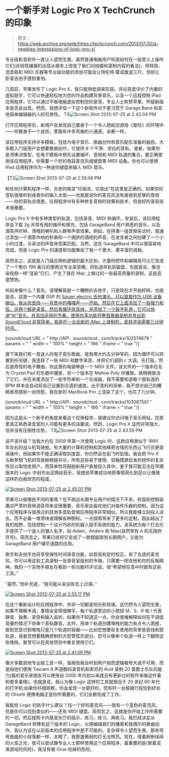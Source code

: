 # 一个新手对 Logic Pro X TechCrunch 的印象

> 原文：<https://web.archive.org/web/https://techcrunch.com/2013/07/30/a-newbies-impressions-of-logic-pro-x/>

专业级影音软件一直让人望而生畏。虽然普通电脑用户知道如何在一般意义上操作它们(非线性编辑的出现从根本上改变了我们对拍摄和录制内容的看法)，但特效、混音板和 MIDI 乐器等专业级功能的添加可能会让特伦特·雷诺垂涎三尺，但却让卧室吉他手感到害怕。

几周前，苹果发布了 Logic Pro X，我只能用低调来形容。评论高度评价了内置的虚拟鼓手，它可以快速轻松地为您的作品构建背景音乐，以及一个远程控制 iPad 应用程序，它可以通过平板电脑虚拟控制您的录音。专业人士称赞苹果，怀疑新版本是否会出现。然而，我想评估一下这个新软件对于更习惯于 Garage Band 和其他简单编辑器的人的可用性。
T3![Screen Shot 2013-07-25 at 2.42.04 PM](img/d54734155ef58f99ed254d22233079af.png)

打开应用程序后，新用户会发现自己置身于一个令人想起旧游戏《冒险》的环境中——你置身于一个迷宫，里面有许多弯曲的小通道，全都一样。

该应用程序支持许多模板，包括为电子音乐、歌曲创作和音乐配乐准备的曲目。大多数入门级用户会想要歌曲创作，它提供 8 个干净、空白的音轨，或者，如果你是*想象龙*类型，在电子模板中预先设置循环、音频和 MIDI 轨道的集合。要正确使用该应用程序，你需要一个好的电容麦克风或键盘等 MIDI 设备。你也可以使用 iPad 应用程序作为一种迷你键盘来输入 MIDI 音乐。

【T2![Screen Shot 2013-07-25 at 2.55.06 PM](img/938a73f5ae323a204e8fbff26ee42f4c.png)

和任何计算机程序一样，古老的格言“垃圾进，垃圾出”在这里是正确的。如果你的音轨很难听到或者你的输入太低——也就是说你的麦克风没有接收到足够的音频——你的音轨会很差。应用程序中有多种修复音频的效果和技术，但良好的录音技术很重要。

Logic Pro X 中有多种类型的轨道，包括录音、MIDI 和循环。安装后，该应用程序会下载 2g 非常有用的循环和填充，包括 GarageBand 用户熟悉的音乐，以及滴答声时钟、滑稽的喇叭和人群等声音效果。例如，在拼凑一组音频采访时，我通过添加一个滴答作响的秒表和一个拥挤的酒吧的声音，在发言者之间创建了一个小小的过渡，与采访的声音床完美匹配。当然，这在 GarageBand 中可以很容易地完成，但是 Logic Pro 的速度和功能集给了我一个更大、更丰富的调板。

简而言之，这就是入门级应用和逻辑的最大区别。大量的控件和编辑技巧让它变成了一个售价 199 美元的便携式专业录音棚。将轨道并轨到磁盘，也就是说，像渲染视频一样“渲染”它们，产生了我在 Mac 上做过的一些最高质量的录制，这是高度赞扬。

听起来像什么？首先，请理解我是一个糟糕的吉他手，只是现在才开始好转。也就是说，这是一个内置 DSP 的 [Squier electric 吉他演示，可以直接作为 USB 设备输出。我从低音线——背景中的嘎嘎声——开始，然后在它上面添加了一些强力和弦。这两个都是录音。然后我循环低音线，并添加了一个鼓手轨道，它可以快速“听”音乐，并添加适用的节奏。使用共享功能将整首歌曲录制并导出到 SoundCloud 非常简单。我是在一台全新的 iMac 上录制的，音频渲染需要几分钟时间。](https://web.archive.org/web/20221206011855/https://beta.techcrunch.com/2012/11/30/review-squier-by-fender-strat-guitar-with-usb-connection/)

[soundcloud URL = " http://API . soundcloud . com/tracks/102574679 " params = " " width = " 100% " height = " 166 " iframe = " true "/]

接下来我们有一首迷人的电子音乐歌曲，是我用大约五分钟写的。因为循环可以转置到任何键，我选择了一些 MIDI 和数字录音，并把它们调到 c 大调。先打鼓，然后是奇怪的电子舞曲。你这里的电钢琴是一个 MIDI 文件。该文件的一个版本在名为 Crystal Pad 的乐器中播放，另一个版本在 Mellow Poly 中播放。我稍微抵消了它们，并在末尾添加了一些字符串和一个合成器。我不需要知道每个鼓轨道的 BPM 样本会自动将自己设置到合适的速度。出乎意料的简单，我不禁对自己的糟糕表现感到一丝欣慰。我在新的 MacBook Pro 上渲染了这个，也花了几分钟。

[soundcloud URL = " http://API . soundcloud . com/tracks/103087501 " params = " " width = " 100% " height = " 166 " iframe = " true "/]

因为这是从一个新手的角度来看这个应用程序，我建议你访问电子音乐网站，在那里真正熟悉录音室的人可能有更多的话要说。然而，Logic Pro X 显然非常强大，但并没有压倒性优势。
T3![Screen Shot 2013-07-25 at 2.43.55 PM](img/ddbdca98cd31d86c791b41a692903f3b.png)

该不该升级？当我大约在 2009 年第一次使用 Logic 时，这款应用类似于 1990 年左右的战斗机驾驶舱。有大量的计算机控制和其他稀奇古怪的东西让飞行员更容易操作，但如果你不能正确读取刻度盘，你仍然会在起飞时坠毁。我会把 Pro X 与新梦想飞机的驾驶舱相提并论，所有这些易于使用、受触摸屏启发的控件的复杂性足以取悦老用户，而简单性将鼓励新用户直接投入其中。鉴于我可能无法在早期版本的 Logic 中创作出这两段音乐，我想说苹果成功地把事情简化到足以让像我这样的白痴欣赏的程度。

[![Screen Shot 2013-07-25 at 2.45.07 PM](img/f4a482d3aa3a8c91e350460c97327878.png)](https://web.archive.org/web/20221206011855/https://beta.techcrunch.com/wp-content/uploads/2013/07/screen-shot-2013-07-25-at-2-45-07-pm.png)

苹果可以做哪些不同的事情？在不疏远长期专业用户的情况下不多。转盘和控制装置对严肃的音频调音师来说很重要，音乐家会喜欢他们对每件乐器的控制。因为这个应用程序与我用过的其他多音轨音频应用程序非常相似，所以我能够立刻投入进去，而不必看一堆滑块或理解各种图标。一点探索带来了更多的定制，因此超出了我的视野，包括控制一个设计巧妙的机器人鼓手系统的能力，该系统为每个打击乐手提供了一个迷人的潮人名字，如 Aiden，Anders 和 Max(自然带有 A 的无政府符号)。简而言之，苹果已经将它变成了一款既能取悦长期用户，又能为 GarageBand 用户铺平道路的应用。

歌手和吉他手也将享受弹性时间录音功能，如音高和定时校正。有了合适的麦克风，你可以用这些工具录制一张录音室级别的专辑，只需要一把吉他和你的反叛精神。我的一个吉他手朋友在看到一些功能时评论说，他“希望他在高中时就有这些工具。”

“虽然，”他补充道，“我可能从来没有去上过课。”

[![Screen Shot 2013-07-25 at 2.55.17 PM](img/14d04a87c1e5af2bb5896ad67312ccdb.png)](https://web.archive.org/web/20221206011855/https://beta.techcrunch.com/wp-content/uploads/2013/07/screen-shot-2013-07-25-at-2-55-17-pm.png)

在这个重新设计的应用程序中，并非一切都是阳光和玫瑰。这仍然令人望而生畏，如果不理解术语，事情会变得很棘手。每个轨道旁边的小按钮 M、S、R 和 I 代表静音、独奏、录音和输入监听。如果你不知道这一点，你会很难解释如何在不调低音量的情况下将单个音轨静音。此外，用单个轨道创建堆栈的能力有点令人困惑，直到您意识到堆栈只是几个轨道的容器——比如您想要反复使用的背景低音线和鼓轨道，或者您想要精确控制的大型管弦乐部分。您可以像单个轨道一样上下翻转这些堆栈，甚至可以在其他项目中重复使用它们。

[![Screen Shot 2013-07-25 at 2.41.09 PM](img/23ceaea703affc02808f57778b84123f.png)](https://web.archive.org/web/20221206011855/https://beta.techcrunch.com/wp-content/uploads/2013/07/screen-shot-2013-07-25-at-2-41-09-pm.png)

像大多数其他专业级工具一样，我相信我会听到用户抱怨逻辑被夸大或不可用，而是指他们使用 Tascam 8 声道数码录音机和索尼的 Acid 录制 20 首爵士乐队的能力(我的音乐家朋友可以使用自 2000 年代初以来就没有更新过的软件来做这件事和更多事情)。也就是说，我认为像 Logic 这样的工具就相当于 20 世纪 60 年代的打字机:如果你仔细观察，你会发现一台更好的，但有时一台按键行程恰到好处的 Olivetti 便携电脑正是你所需要的，它们全都完成了工作。

我能给 Logic 的新手什么建议？找一个好的麦克风——我有一个蓝色的麦克风，但是你可以找到类似的——还有 MIDI 键盘。简而言之，这就是你开始工作所需要的一切。然后按照卡内基音乐厅的指示，练习，练习，再练习。我已经决定从 GarageBand 转移到这个版本的 Logic，以便编辑我们的播客和我偶尔的歌曲创作，我认为这在以前版本的应用程序中是不可能的。复杂得令人望而生畏，那些弯弯曲曲的小段落都一样，太暗了，我那盏微弱的灯无法照亮。现在，借着断断续续的火炬之光，我可以尝试像专业人士那样使用这个应用程序，最重要的是(冒着混淆游戏的风险)，我没有被 Grue 吃掉的危险。